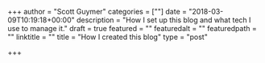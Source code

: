 +++
author = "Scott Guymer"
categories = [""]
date = "2018-03-09T10:19:18+00:00"
description = "How I set up this blog and what tech I use to manage it."
draft = true
featured = ""
featuredalt = ""
featuredpath = ""
linktitle = ""
title = "How I created this blog"
type = "post"

+++
